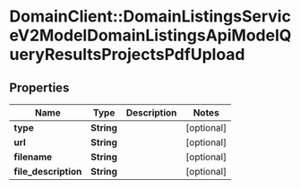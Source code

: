 # DomainClient::DomainListingsServiceV2ModelDomainListingsApiModelQueryResultsProjectsPdfUpload

## Properties
Name | Type | Description | Notes
------------ | ------------- | ------------- | -------------
**type** | **String** |  | [optional] 
**url** | **String** |  | [optional] 
**filename** | **String** |  | [optional] 
**file_description** | **String** |  | [optional] 


